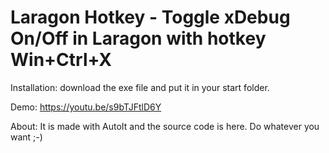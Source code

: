 # Laragon Hotkey - Toggle xDebug On/Off in Laragon with hotkey Win+Ctrl+X


Installation:
download the exe file and put it in your start folder.

Demo:
https://youtu.be/s9bTJFtlD6Y

About:
It is made with AutoIt and the source code is here.
Do whatever you want ;-)
